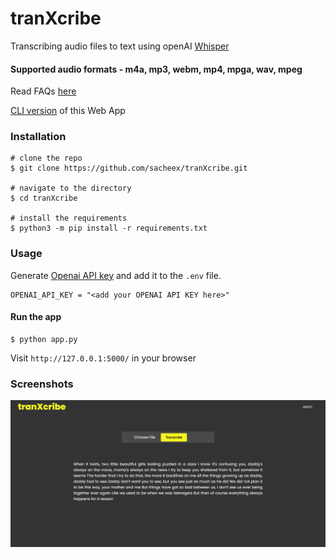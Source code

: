 # tranXcribe

Transcribing audio files to text using openAI [Whisper](https://openai.com/research/whisper)
#### Supported audio formats - m4a, mp3, webm, mp4, mpga, wav, mpeg
Read FAQs [here](https://help.openai.com/en/articles/7031512-whisper-api-faq)

[CLI version](https://github.com/sacheex/tranXcribe-CLI) of this Web App
### Installation


```console
# clone the repo
$ git clone https://github.com/sacheex/tranXcribe.git

# navigate to the directory
$ cd tranXcribe

# install the requirements
$ python3 -m pip install -r requirements.txt
```

### Usage

Generate [Openai API key](https://platform.openai.com/account/api-keys) and add it to the ```.env``` file.

``` console
OPENAI_API_KEY = "<add your OPENAI API KEY here>"
```

#### Run the app

```console
$ python app.py
```
Visit ```http://127.0.0.1:5000/``` in your browser


### Screenshots

<img src="https://github.com/sacheex/tranXcribe/blob/main/static/images/screencapture-127-0-0-1-5000-generate-2023-05-19-21_24_23.png" alt="Screenshot" width="750px">

